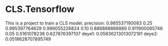 # CLS.Tensorflow
This is a project to train a CLS model.
precision: 0.985537190083
0.25
0.995397764629
0.996055226824
0.10
0.888888888889
0.911900065746
0.05
0.5161078238
0.627876397107
deye1: 0.05836213013072191
deye2: 0.0518628707895749

